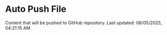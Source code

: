 # Auto Push File

Content that will be pushed to GitHub repository.
Last updated: 08/05/2025, 04:21:15 AM